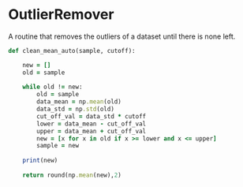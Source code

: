 # OutlierRemover
A routine that removes the outliers of a dataset until there is none left.

```ruby
def clean_mean_auto(sample, cutoff):

    new = []
    old = sample
    
    while old != new:
        old = sample                                
        data_mean = np.mean(old) 
        data_std = np.std(old)
        cut_off_val = data_std * cutoff
        lower = data_mean - cut_off_val
        upper = data_mean + cut_off_val
        new = [x for x in old if x >= lower and x <= upper]  
        sample = new
        
    print(new)
    
    return round(np.mean(new),2)
    
```
